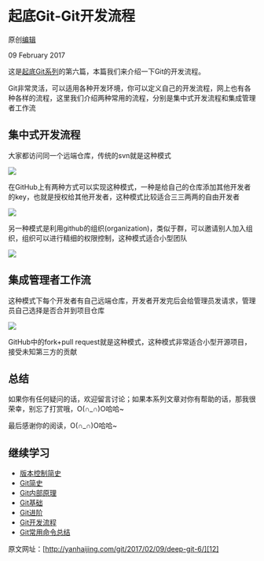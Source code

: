 # 起底Git-Git开发流程 

原创[编辑][0]

 09 February 2017
 
这是[起底Git系列][2]的第六篇，本篇我们来介绍一下Git的开发流程。

Git非常灵活，可以适用各种开发环境，你可以定义自己的开发流程，网上也有各种各样的流程，这里我们介绍两种常用的流程，分别是集中式开发流程和集成管理者工作流

## 集中式开发流程

大家都访问同一个远端仓库，传统的svn就是这种模式

![][3]

在GitHub上有两种方式可以实现这种模式，一种是给自己的仓库添加其他开发者的key，也就是授权给其他开发者，这种模式比较适合三三两两的自由开发者

![][4]

另一种模式是利用github的组织(organization)，类似于群，可以邀请别人加入组织，组织可以进行精细的权限控制，这种模式适合小型团队

![][5]

## 集成管理者工作流

这种模式下每个开发者有自己远端仓库，开发者开发完后会给管理员发请求，管理员自己选择是否合并到项目仓库

![][6]

GitHub中的fork+pull request就是这种模式，这种模式非常适合小型开源项目，接受未知第三方的贡献

## 总结

如果你有任何疑问的话，欢迎留言讨论；如果本系列文章对你有帮助的话，那我很荣幸，别忘了打赏哦，O(∩_∩)O哈哈~

最后感谢你的阅读，O(∩_∩)O哈哈~

## 继续学习

* [版本控制简史][7]
* [Git简史][8]
* [Git内部原理][9]
* [Git基础][10]
* [Git进阶][11]
* [Git开发流程][12]
* [Git常用命令总结][13]

原文网址：[http://yanhaijing.com/git/2017/02/09/deep-git-6/][12]

[0]: https://github.com/yanhaijing/yanhaijing.github.com/edit/master/_posts/git/2017-2-9-deep-git-6.md
[1]: https://github.com/yanhaijing/zepto.fullpage
[2]: http://yanhaijing.com/git/2017/01/19/deep-git-0/
[3]: ./img/471.png
[4]: ./img/472.png
[5]: ./img/473.png
[6]: ./img/474.png
[7]: http://yanhaijing.com/git/2017/01/19/deep-git-1/
[8]: http://yanhaijing.com/git/2017/01/19/deep-git-2/
[9]: http://yanhaijing.com/git/2017/02/08/deep-git-3/
[10]: http://yanhaijing.com/git/2017/02/09/deep-git-4/
[11]: http://yanhaijing.com/git/2017/02/09/deep-git-5/
[12]: http://yanhaijing.com/git/2017/02/09/deep-git-6/
[13]: http://yanhaijing.com/git/2014/11/01/my-git-note/